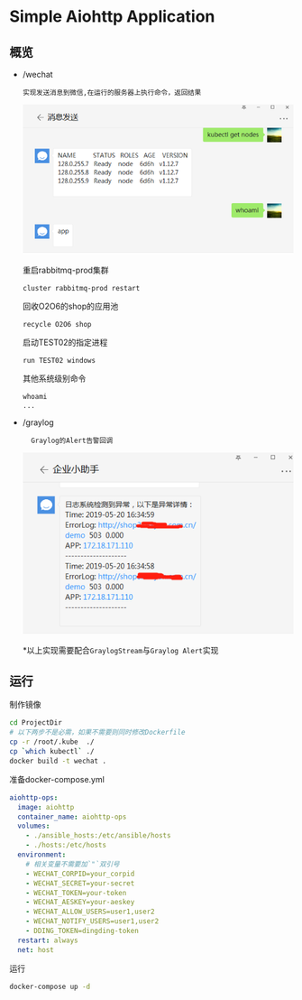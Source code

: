 # Simple Aiohttp Application

## 概览
- /wechat

      实现发送消息到微信,在运行的服务器上执行命令，返回结果
    ![Shell](images/wechat-shell.png)

    重启rabbitmq-prod集群

      cluster rabbitmq-prod restart
        
    回收O2O6的shop的应用池
    
      recycle O2O6 shop

    启动TEST02的指定进程

      run TEST02 windows

    其他系统级别命令

      whoami
      ...

    
- /graylog

        Graylog的Alert告警回调
     ![Graylog](images/graylog-alert.png)
     
     *以上实现需要配合`GraylogStream`与`Graylog Alert`实现

     
## 运行

制作镜像

```bash
cd ProjectDir
# 以下两步不是必需，如果不需要则同时修改Dockerfile
cp -r /root/.kube  ./
cp `which kubectl` ./
docker build -t wechat .
```

准备docker-compose.yml

```yaml
aiohttp-ops:
  image: aiohttp
  container_name: aiohttp-ops
  volumes:
    - ./ansible_hosts:/etc/ansible/hosts
    - ./hosts:/etc/hosts
  environment:
    # 相关变量不需要加`"`双引号
    - WECHAT_CORPID=your_corpid
    - WECHAT_SECRET=your-secret
    - WECHAT_TOKEN=your-token
    - WECHAT_AESKEY=your-aeskey
    - WECHAT_ALLOW_USERS=user1,user2
    - WECHAT_NOTIFY_USERS=user1,user2
    - DDING_TOKEN=dingding-token
  restart: always
  net: host
```

运行

```bash
docker-compose up -d
```